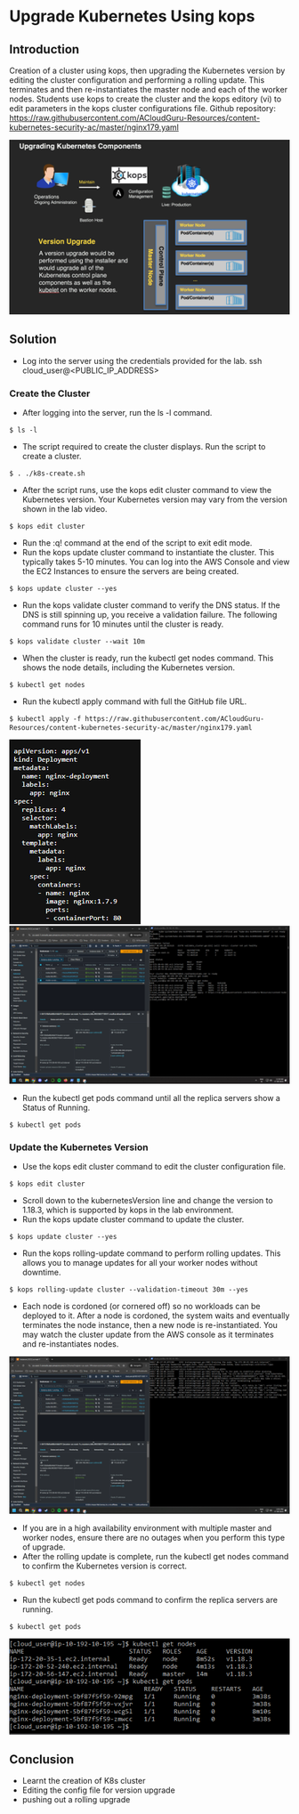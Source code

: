 # Upgrade Kubernetes Using kops
## Introduction
Creation of a cluster using kops, then upgrading the Kubernetes version by editing the cluster configuration and performing a rolling update. This terminates and then re-instantiates the master node and each of the worker nodes.
Students use kops to create the cluster and the kops editory (vi) to edit parameters in the kops cluster configurations file.
Github repository: https://raw.githubusercontent.com/ACloudGuru-Resources/content-kubernetes-security-ac/master/nginx179.yaml

![Arc](https://github.com/Kenneth7117/AWS_Projects/blob/main/Upgrade%20Kubernetes%20Using%20kops/Images/Screenshot%202024-08-17%20125101.png)

## Solution
- Log into the server using the credentials provided for the lab.
ssh cloud_user@<PUBLIC_IP_ADDRESS>
### Create the Cluster
- After logging into the server, run the ls -l command.
```
$ ls -l
```
- The script required to create the cluster displays. Run the script to create a cluster.
```
$ . ./k8s-create.sh
```
- After the script runs, use the kops edit cluster command to view the Kubernetes version. Your Kubernetes version may vary from the version shown in the lab video.
```
$ kops edit cluster
```
- Run the :q! command at the end of the script to exit edit mode.
- Run the kops update cluster command to instantiate the cluster. This typically takes 5-10 minutes. You can log into the AWS Console and view the EC2 Instances to ensure the servers are being created.
```
$ kops update cluster --yes
```
- Run the kops validate cluster command to verify the DNS status. If the DNS is still spinning up, you receive a validation failure. The following command runs for 10 minutes until the cluster is ready.
```
$ kops validate cluster --wait 10m
```
- When the cluster is ready, run the kubectl get nodes command. This shows the node details, including the Kubernetes version.
```
$ kubectl get nodes
```
- Run the kubectl apply command with full the GitHub file URL.
```
$ kubectl apply -f https://raw.githubusercontent.com/ACloudGuru-Resources/content-kubernetes-security-ac/master/nginx179.yaml
```
![github_yaml](https://github.com/Kenneth7117/AWS_Projects/blob/main/Upgrade%20Kubernetes%20Using%20kops/Images/Screenshot%202024-08-17%20123344.png)
![installing ngnix](https://github.com/Kenneth7117/AWS_Projects/blob/main/Upgrade%20Kubernetes%20Using%20kops/Images/Screenshot%202024-08-17%20113927.png)

- Run the kubectl get pods command until all the replica servers show a Status of Running.
```
$ kubectl get pods
```
### Update the Kubernetes Version

- Use the kops edit cluster command to edit the cluster configuration file.
```
$ kops edit cluster
```
- Scroll down to the kubernetesVersion line and change the version to 1.18.3, which is supported by kops in the lab environment.
- Run the kops update cluster command to update the cluster.
```
$ kops update cluster --yes
```
- Run the kops rolling-update command to perform rolling updates. This allows you to manage updates for all your worker nodes without downtime.
```
$ kops rolling-update cluster --validation-timeout 30m --yes
```
- Each node is cordoned (or cornered off) so no workloads can be deployed to it. After a node is cordoned, the system waits and eventually terminates the node instance, then a new node is re-instantiated. You may watch the cluster update from the AWS console as it terminates and re-instantiates nodes.

![rolling_updates](https://github.com/Kenneth7117/AWS_Projects/blob/main/Upgrade%20Kubernetes%20Using%20kops/Images/Screenshot%202024-08-17%20120119.png)

- If you are in a high availability environment with multiple master and worker nodes, ensure there are no outages when you perform this type of upgrade.
- After the rolling update is complete, run the kubectl get nodes command to confirm the Kubernetes version is correct.
```
$ kubectl get nodes
```
- Run the kubectl get pods command to confirm the replica servers are running.
```
$ kubectl get pods
```

![Final_review](https://github.com/Kenneth7117/AWS_Projects/blob/main/Upgrade%20Kubernetes%20Using%20kops/Images/Screenshot%202024-08-17%20121900.png)

## Conclusion
- Learnt the creation of K8s cluster
- Editing the config file for version upgrade
- pushing out a rolling upgrade
